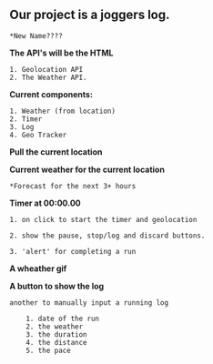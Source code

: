 
## **Our project is a joggers log.**

    *New Name????

**The API's will be the HTML**

    1. Geolocation API 
    2. The Weather API.

**Current components:**

    1. Weather (from location)
    2. Timer
    3. Log
    4. Geo Tracker

**Pull the current location**

**Current weather for the current location**

    *Forecast for the next 3+ hours


**Timer at 00:00.00**

    1. on click to start the timer and geolocation

    2. show the pause, stop/log and discard buttons.

    3. 'alert' for completing a run


**A wheather gif**

**A button to show the log**

    another to manually input a running log

        1. date of the run
        2. the weather
        3. the duration
        4. the distance
        5. the pace













































